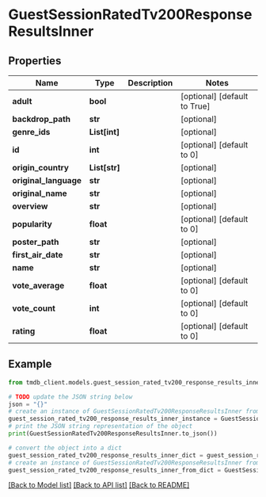 # GuestSessionRatedTv200ResponseResultsInner


## Properties

Name | Type | Description | Notes
------------ | ------------- | ------------- | -------------
**adult** | **bool** |  | [optional] [default to True]
**backdrop_path** | **str** |  | [optional] 
**genre_ids** | **List[int]** |  | [optional] 
**id** | **int** |  | [optional] [default to 0]
**origin_country** | **List[str]** |  | [optional] 
**original_language** | **str** |  | [optional] 
**original_name** | **str** |  | [optional] 
**overview** | **str** |  | [optional] 
**popularity** | **float** |  | [optional] [default to 0]
**poster_path** | **str** |  | [optional] 
**first_air_date** | **str** |  | [optional] 
**name** | **str** |  | [optional] 
**vote_average** | **float** |  | [optional] [default to 0]
**vote_count** | **int** |  | [optional] [default to 0]
**rating** | **float** |  | [optional] [default to 0]

## Example

```python
from tmdb_client.models.guest_session_rated_tv200_response_results_inner import GuestSessionRatedTv200ResponseResultsInner

# TODO update the JSON string below
json = "{}"
# create an instance of GuestSessionRatedTv200ResponseResultsInner from a JSON string
guest_session_rated_tv200_response_results_inner_instance = GuestSessionRatedTv200ResponseResultsInner.from_json(json)
# print the JSON string representation of the object
print(GuestSessionRatedTv200ResponseResultsInner.to_json())

# convert the object into a dict
guest_session_rated_tv200_response_results_inner_dict = guest_session_rated_tv200_response_results_inner_instance.to_dict()
# create an instance of GuestSessionRatedTv200ResponseResultsInner from a dict
guest_session_rated_tv200_response_results_inner_from_dict = GuestSessionRatedTv200ResponseResultsInner.from_dict(guest_session_rated_tv200_response_results_inner_dict)
```
[[Back to Model list]](../README.md#documentation-for-models) [[Back to API list]](../README.md#documentation-for-api-endpoints) [[Back to README]](../README.md)


